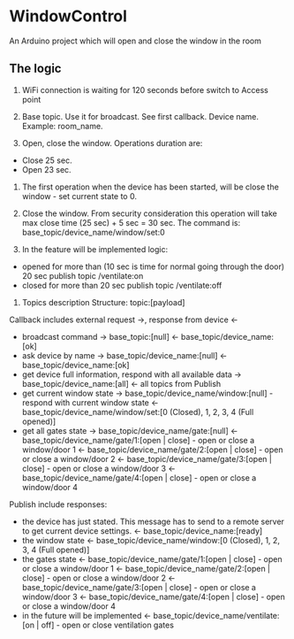 # WindowControl
An Arduino project which will open and close the window in the room

## The logic
1. WiFi connection is waiting for 120 seconds before switch to Access point

1. Base topic. Use it for broadcast. See first callback.
Device name. Example: room_name.

1. Open, close the window. Operations duration are:
 - Close 25 sec.
 - Open  23 sec.

1. The first operation when the device has been started, will be close the window - set current state to 0.

1. Close the window. From security consideration this operation will take max close time (25 sec) + 5 sec = 30 sec. The command is: base_topic/device_name/window/set:0

1. In the feature will be implemented logic:
 - opened for more than (10 sec is time for normal going through the door) 20 sec publish topic /ventilate:on
 - closed for more than 20 sec publish topic /ventilate:off

1. Topics description
Structure: topic:[payload]

Callback includes external request ->, response from device <-
 - broadcast command
  -> base_topic:[null]
  <- base_topic/device_name:[ok]
 - ask device by name
  -> base_topic/device_name:[null]
  <- base_topic/device_name:[ok]
 - get device full information, respond with all available data
  -> base_topic/device_name:[all]
  <- all topics from Publish
 - get current window state
  -> base_topic/device_name/window:[null] - respond with current window state
  <- base_topic/device_name/window/set:[0 (Closed), 1, 2, 3, 4 (Full opened)]
 - get all gates state
  -> base_topic/device_name/gate:[null]
  <- base_topic/device_name/gate/1:[open | close] - open or close a window/door 1
  <- base_topic/device_name/gate/2:[open | close] - open or close a window/door 2
  <- base_topic/device_name/gate/3:[open | close] - open or close a window/door 3
  <- base_topic/device_name/gate/4:[open | close] - open or close a window/door 4

Publish include responses:
 - the device has just stated. This message has to send to a remote server to get current device settings.
  <- base_topic/device_name:[ready]
 - the window state
  <- base_topic/device_name/window:[0 (Closed), 1,  2, 3, 4 (Full opened)]
 - the gates state
  <- base_topic/device_name/gate/1:[open | close] - open or close a window/door 1
  <- base_topic/device_name/gate/2:[open | close] - open or close a window/door 2
  <- base_topic/device_name/gate/3:[open | close] - open or close a window/door 3
  <- base_topic/device_name/gate/4:[open | close] - open or close a window/door 4
 - in the future will be implemented
  <- base_topic/device_name/ventilate:[on | off] - open or close ventilation gates
